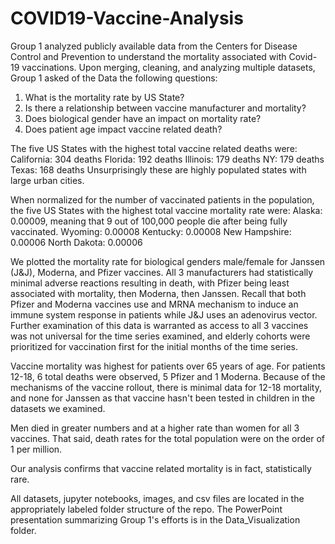 # COVID19-Vaccine-Analysis
Group 1 analyzed publicly available data from the Centers for Disease Control and Prevention to understand the mortality associated with Covid-19 vaccinations.
Upon merging, cleaning, and analyzing multiple datasets, Group 1 asked of the Data the following questions:
1. What is the mortality rate by US State?
2. Is there a relationship between vaccine manufacturer and mortality?
3. Does biological gender have an impact on mortality rate?
4. Does patient age impact vaccine related death?

The five US States with the highest total vaccine related deaths were:
California: 304 deaths
Florida: 192 deaths
Illinois: 179 deaths
NY: 179 deaths
Texas: 168 deaths
Unsurprisingly these are highly populated states with large urban cities. 

When normalized for the number of vaccinated patients in the population, the five US States with the highest total vaccine mortality rate were:
Alaska: 0.00009, meaning that 9 out of 100,000 people die after being fully vaccinated.
Wyoming: 0.00008
Kentucky: 0.00008
New Hampshire: 0.00006
North Dakota: 0.00006

We plotted the mortality rate for biological genders male/female for Janssen (J&J), Moderna, and Pfizer vaccines. All 3 manufacturers had statistically minimal adverse reactions resulting in death, with Pfizer being least associated with mortality, then Moderna, then Janssen. Recall that both Pfizer and Moderna vaccines use and MRNA mechanism to induce an immune system response in patients while J&J uses an adenovirus vector. Further examination of this data is warranted as access to all 3 vaccines was not universal for the time series examined, and elderly cohorts were prioritized for vaccination first for the initial months of the time series.

Vaccine mortality was highest for patients over 65 years of age. For patients 12-18, 6 total deaths were observed, 5 Pfizer and 1 Moderna. Because of the mechanisms of the vaccine rollout, there is minimal data for 12-18 mortality, and none for Janssen as that vaccine hasn't been tested in children in the datasets we examined. 

Men died in greater numbers and at a higher rate than women for all 3 vaccines. That said, death rates for the total population were on the order of 1 per million.

Our analysis confirms that vaccine related mortality is in fact, statistically rare.

All datasets, jupyter notebooks, images, and csv files are located in the appropriately labeled folder structure of the repo. The PowerPoint presentation summarizing Group 1's efforts is in the Data_Visualization folder.
